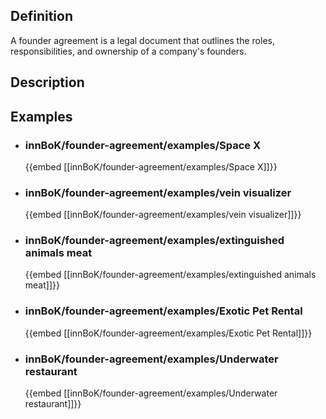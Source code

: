 
## Definition
A founder agreement is a legal document that outlines the roles, responsibilities, and ownership of a company's founders.
## Description
## Examples
- ### innBoK/founder-agreement/examples/Space X
	{{embed [[innBoK/founder-agreement/examples/Space X]]}}
- ### innBoK/founder-agreement/examples/vein visualizer
	{{embed [[innBoK/founder-agreement/examples/vein visualizer]]}}
- ### innBoK/founder-agreement/examples/extinguished animals meat
	{{embed [[innBoK/founder-agreement/examples/extinguished animals meat]]}}
- ### innBoK/founder-agreement/examples/Exotic Pet Rental
	{{embed [[innBoK/founder-agreement/examples/Exotic Pet Rental]]}}
- ### innBoK/founder-agreement/examples/Underwater restaurant
	{{embed [[innBoK/founder-agreement/examples/Underwater restaurant]]}}












